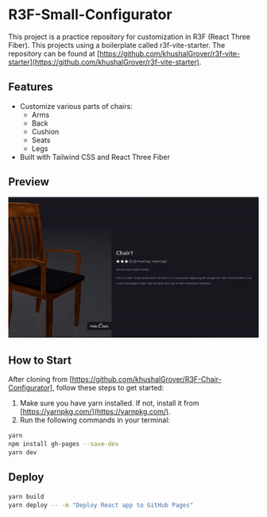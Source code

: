 # R3F-Small-Configurator

This project is a practice repository for customization in R3F (React Three Fiber). This projects using a boilerplate called r3f-vite-starter. The repository can be found at [https://github.com/khushalGrover/r3f-vite-starter](https://github.com/khushalGrover/r3f-vite-starter).

## Features
- Customize various parts of chairs:
  - Arms
  - Back
  - Cushion
  - Seats
  - Legs
- Built with Tailwind CSS and React Three Fiber

## Preview
![](https://github.com/khushalGrover/R3F-Chair-Configurator/blob/main/public/tumbnail%20src/chairConfig-ezgif.com-video-to-gif-converter.gif)

## How to Start
After cloning from [https://github.com/khushalGrover/R3F-Chair-Configurator], follow these steps to get started:

1. Make sure you have yarn installed. If not, install it from [https://yarnpkg.com/](https://yarnpkg.com/).
2. Run the following commands in your terminal:

```bash
yarn
npm install gh-pages --save-dev
yarn dev
```

## Deploy
```bash
yarn build
yarn deploy -- -m "Deploy React app to GitHub Pages"
